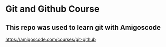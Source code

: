 # Git and Github Course 

## This repo was used to learn git with Amigoscode

https://amigoscode.com/courses/git-github

